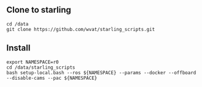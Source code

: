 ## Clone to starling
```
cd /data
git clone https://github.com/wvat/starling_scripts.git
```

## Install
```
export NAMESPACE=r0
cd /data/starling_scripts
bash setup-local.bash --ros ${NAMESPACE} --params --docker --offboard --disable-cams --pac ${NAMESPACE}
```

